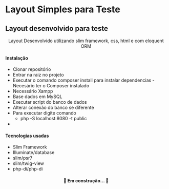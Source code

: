 # Layout Simples para Teste
## Layout desenvolvido para teste
<p align="center">Layout Desenvolvido utilizando slim framework, css, html e com eloquent ORM</p>

#### Instalação

<!-- ts -->
 * Clonar repositório
 * Entrar na raiz no projeto
 * Executar o comando composer install para instalar dependencias - Necesário ter o Composer instalado
 * Necessário Xampp
 * Base dados em MySQL
 * Executar script do banco de dados
 * Alterar conexão do banco se diferente
 * Para executar digite comando
    - php -S localhost:8080 -t public
 * 
 <!-- te -->

#### Tecnologias usadas

<!-- ts -->
* Slim Framework
* Illuminate/database
* slim/psr7
* slim/twig-view
* php-di/php-di
 <!-- te -->

<h4 align="center"> 
	🚧 Em construção...  🚧
</h4>
